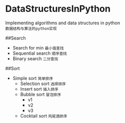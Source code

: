 # DataStructuresInPython
Implementing algorithms and data structures in python  
`数据结构与算法的python实现`

##Search
* Search for min `最小值查找`
* Sequential search `顺序查找`
* Binary search `二分查找`

##Sort
* Simple sort  `简单排序`
    * Selection sort `选择排序`
    * Insert sort `插入排序`
    * Bubble sort `冒泡排序`
        * v1
        * v2
        * v3
    * Cocktail sort `鸡尾酒排序`
